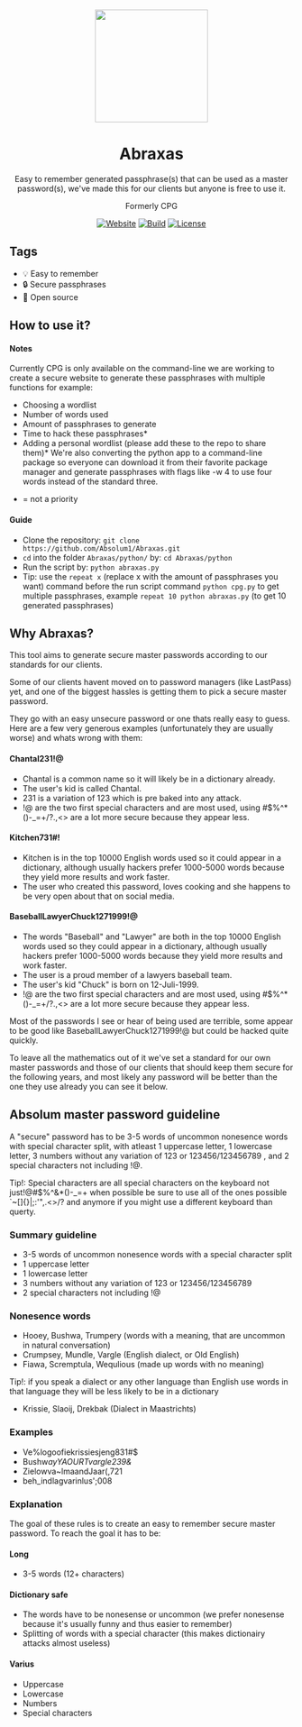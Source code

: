 <p align="center"><a href="https://github.com/absolum1"
target="_blank"><br><img width="200" src="https://absolum.nl/assets/images/absolum-logo1.svg"></a></p>


<h1 align="center">Abraxas</h1>


<p align="center">Easy to remember generated passphrase(s) that can be used as a master password(s), we've made this for our clients but anyone is free to use it.</p>

<p align="center">Formerly CPG</p>

<p align="center"> 
<a href="https://absolum.nl"><img src="https://img.shields.io/badge/website-absolum.nl-lightgrey.svg" alt="Website"></a>
<a href="https://github.com/absolum1"><img src="https://img.shields.io/badge/build-success-lightgrey.svg" alt="Build"></a>
<a href="https://absolum.nl/Licenses"><img src="https://img.shields.io/badge/license-MIT-lightgrey.svg" alt="License"></a>
</p>


## Tags
- :bulb: Easy to remember
- :lock: Secure passphrases
- 🎉 Open source

## How to use it?
#### Notes
Currently CPG is only available on the command-line we are working to create a secure website to generate these
passphrases with multiple functions for example:
- Choosing a wordlist
- Number of words used
- Amount of passphrases to generate
- Time to hack these passphrases*
- Adding a personal wordlist (please add these to the repo to share them)*
We're also converting the python app to a command-line package so everyone can download it from their favorite package manager and generate passphrases with flags like -w 4 to use four words instead of the standard three.

* = not a priority

#### Guide
- Clone the repository: ```git clone https://github.com/Absolum1/Abraxas.git```
- ```cd``` into the folder ```Abraxas/python/``` by: ```cd Abraxas/python```
- Run the script by: ```python abraxas.py```
- Tip: use the ```repeat x``` (replace x with the amount of passphrases you want) command before the run script command ```python cpg.py``` to get multiple passphrases, example ```repeat 10 python abraxas.py``` (to get 10 generated passphrases)


## Why Abraxas?
This tool aims to generate secure master passwords according to our standards for our clients.

Some of our clients havent moved on to password managers (like LastPass) yet, and one of the biggest hassles is getting them to pick a secure master password.

They go with an easy unsecure password or one thats really easy to guess.
Here are a few very generous examples (unfortunately they are usually worse) and whats wrong with them:
#### Chantal231!@
- Chantal is a common name so it will likely be in a dictionary already.
- The user's kid is called Chantal.
- 231 is a variation of 123 which is pre baked into any attack.
- !@ are the two first special characters and are most used, using #$%^*()-_=+/?.,<> are a lot more secure because they appear less.
#### Kitchen731#!
- Kitchen is in the top 10000 English words used so it could appear in a dictionary, although usually hackers prefer 1000-5000 words because they yield more results and work faster.
- The user who created this password, loves cooking and she happens to be very open about that on social media.
#### BaseballLawyerChuck1271999!@
- The words "Baseball" and "Lawyer" are both in the top 10000 English words used so they could appear in a dictionary, although usually hackers prefer 1000-5000 words because they yield more results and work faster.
- The user is a proud member of a lawyers baseball team.
- The user's kid "Chuck" is born on 12-Juli-1999.
- !@ are the two first special characters and are most used, using #$%^*()-_=+/?.,<> are a lot more secure because they appear less.

Most of the passwords I see or hear of being used are terrible, some appear to be good like BaseballLawyerChuck1271999!@ but could be hacked quite quickly.

To leave all the mathematics out of it we've set a standard for our own master passwords and those of our clients that should keep them secure for the following years, and most likely any password will be better than the one they use already you can see it below.

## Absolum master password guideline
A "secure" password has to be 3-5 words of uncommon nonesence words with special character split, with atleast 1 uppercase letter, 1 lowercase letter, 3 numbers without any variation of 123 or 123456/123456789 , and 2 special characters not including !@.

Tip!: Special characters are all special characters on the keyboard not just!@#$%^&*()-_=+
when possible be sure to use all of the ones possible `~[]{}\|;:'",.<>/? and anymore if you might use a different keyboard than querty.

### Summary guideline
- 3-5 words of uncommon nonesence words with a special character split
- 1 uppercase letter
- 1 lowercase letter
- 3 numbers without any variation of 123 or 123456/123456789
- 2 special characters not including !@

### Nonesence words
- Hooey, Bushwa, Trumpery (words with a meaning, that are uncommon in natural conversation)
- Crumpsey, Mundle, Vargle (English dialect, or Old English)
- Fiawa, Scremptula, Wequlious (made up words with no meaning)

Tip!: if you speak a dialect or any other language than English use words in that language they will be less likely to be in a dictionary
- Krissie, Slaoij, Drekbak (Dialect in Maastrichts)

### Examples
- Ve%logoofiekrissiesjeng831#$
- Bushw*ayYAOURTvargle239&*
- Zielowva~lmaandJaar(,721
- beh_indlagvarinlus';008

### Explanation
The goal of these rules is to create an easy to remember secure master password.
To reach the goal it has to be:
#### Long
- 3-5 words (12+ characters)
#### Dictionary safe
- The words have to be nonesense or uncommon (we prefer nonesense because it's usually funny and thus easier to remember)
- Splitting of words with a special character (this makes dictionairy attacks almost useless)
#### Varius
- Uppercase
- Lowercase
- Numbers
- Special characters
